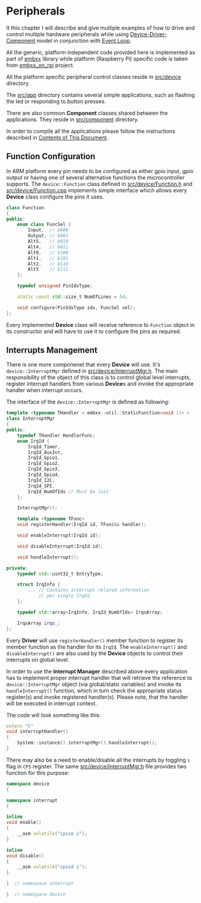 # Peripherals

It this chapter I will describe and give multiple examples of how to drive and control multiple hardware peripherals while using [Device-Driver-Component](../basic_concepts/device_driver_component.md) model in conjunction with [Event Loop](../basic_concepts/event_loop.md).

All the generic, platform independent code provided here is implemented as part of [embxx](https://github.com/arobenko/embxx) library while platform (Raspberry Pi) specific code is taken from [embxx_on_rpi](https://github.com/arobenko/embxx_on_rpi) project.

All the platform specific peripheral control classes reside in [src/device](https://github.com/arobenko/embxx_on_rpi/tree/master/src/device) directory.

The [src/app](https://github.com/arobenko/embxx_on_rpi/tree/master/src/app) directory contains several simple applications, such as flashing the led or responding to button presses.

There are also common **Component** classes shared between the applications. They reside in [src/component](https://github.com/arobenko/embxx_on_rpi/tree/master/src/component) directory.

In order to compile all the applications please follow the instructions described in [Contents of This Document](../overview/contents.md).

## Function Configuration

In ARM platform every pin needs to be configured as either gpio input, gpio output or having one of several alternative functions the microcontroller supports. The `device::Function` class defined in [src/device/Function.h](https://github.com/arobenko/embxx_on_rpi/blob/master/src/device/Function.h) and [src/device/Function.cpp](https://github.com/arobenko/embxx_on_rpi/blob/master/src/device/Function.cpp) implements simple interface which allows every **Device** class configure the pins it uses.
```cpp
class Function
{
public:
    enum class FuncSel {
        Input,  // b000
        Output, // b001
        Alt5,   // b010
        Alt4,   // b011
        Alt0,   // b100
        Alt1,   // b101
        Alt2,   // b110
        Alt3    // b111
    };

    typedef unsigned PinIdxType;

    static const std::size_t NumOfLines = 54;

    void configure(PinIdxType idx, FuncSel sel);
};

```

Every implemented **Device** class will receive reference to `Function` object in its constructor and will have to use it to configure the pins as required.

## Interrupts Management

There is one more componenet that every **Device** will use. It's `device::InterruptMgr` defined in [src/device/InterruptMgr.h](https://github.com/arobenko/embxx_on_rpi/blob/master/src/device/InterruptMgr.h). The main responsibility of the object of this class is to control global level interrupts, register interrupt handlers from various **Device**s and invoke the appropriate handler when interrupt occurs.

The interface of the `device::InterruptMgr` is defined as following:
```cpp
template <typename THandler = embxx::util::StaticFunction<void ()> >
class InterruptMgr
{
public:
    typedef THandler HandlerFunc;
    enum IrqId {
        IrqId_Timer,
        IrqId_AuxInt,
        IrqId_Gpio1,
        IrqId_Gpio2,
        IrqId_Gpio3,
        IrqId_Gpio4,
        IrqId_I2C,
        IrqId_SPI,
        IrqId_NumOfIds // Must be last
    };

    InterruptMgr();

    template <typename TFunc>
    void registerHandler(IrqId id, TFunc&& handler);

    void enableInterrupt(IrqId id);

    void disableInterrupt(IrqId id);

    void handleInterrupt();

private:
    typedef std::uint32_t EntryType;

    struct IrqInfo {
        ... // Contains interrupt related information 
            // per single IrqId
    };

    typedef std::array<IrqInfo, IrqId_NumOfIds> IrqsArray;

    IrqsArray irqs_;
};
```

Every **Driver** will use `registerHandler()` member function to register its member function as the handler for its `IrqId`. The `enableInterrupt()` and `disableInterrupt()` are also used by the **Device** objects to control their interrupts on global level.

In order to use the **Interrupt Manager** described above every application has to implement proper interrupt handler that will retrieve the reference to `device::InterruptMgr` object (via global/static variables) and invoke its `handleInterrupt()` function, which in turn check the appropriate status register(s) and invoke registered handler(s). Please note, that the handler will be executed in interrupt context.

The code will look something like this:
```cpp
extern "C"
void interruptHandler()
{
    System::instance().interruptMgr().handleInterrupt();
}
```

There may also be a need to enable/disable all the interrupts by toggling `i` flag in `CPS` register. The same [src/device/InterruptMgr.h](https://github.com/arobenko/embxx_on_rpi/blob/master/src/device/InterruptMgr.h) file provides two function for this purpose:
```cpp
namespace device
{

namespace interrupt
{

inline
void enable()
{
    __asm volatile("cpsie i");
}

inline
void disable()
{
    __asm volatile("cpsid i");
}

}  // namespace interrupt

}  // namespace device
```
